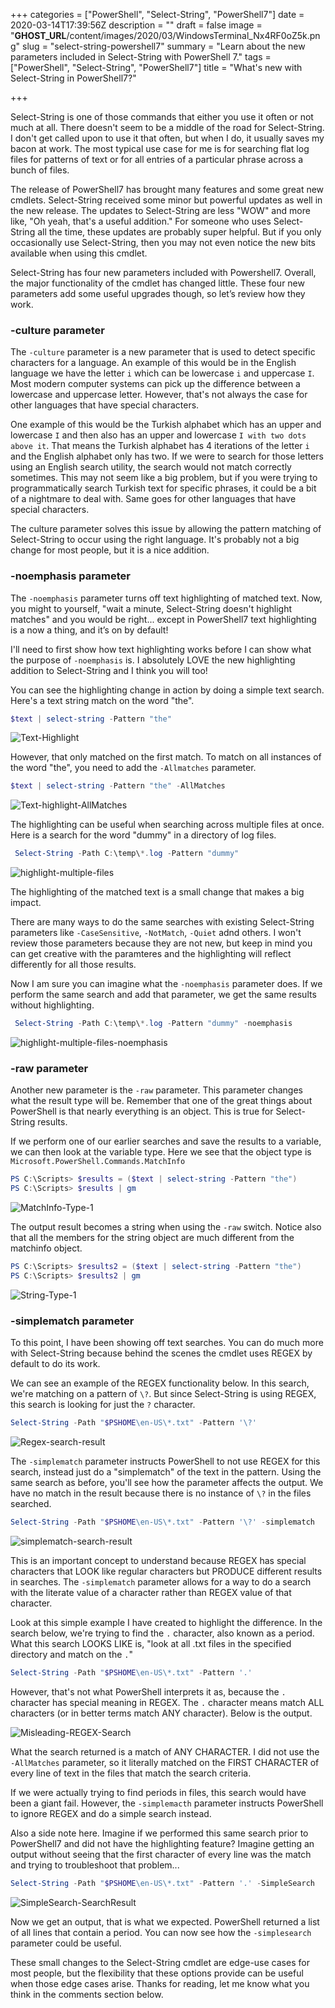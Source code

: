 +++
categories = ["PowerShell", "Select-String", "PowerShell7"]
date = 2020-03-14T17:39:56Z
description = ""
draft = false
image = "__GHOST_URL__/content/images/2020/03/WindowsTerminal_Nx4RF0oZ5k.png"
slug = "select-string-powershell7"
summary = "Learn about the new parameters included in Select-String with PowerShell 7."
tags = ["PowerShell", "Select-String", "PowerShell7"]
title = "What's new with Select-String in PowerShell7?"

+++


Select-String is one of those commands that either you use it often or not much at all. There doesn't seem to be a middle of the road for Select-String. I don't get called upon to use it that often, but when I do, it usually saves my bacon at work. The most typical use case for me is for searching flat log files for patterns of text or for all entries of a particular phrase across a bunch of files.

The release of PowerShell7 has brought many features and some great new cmdlets. Select-String received some minor but powerful updates as well in the new release. The updates to Select-String are less "WOW" and more like, "Oh yeah, that's a useful addition." For someone who uses Select-String all the time, these updates are probably super helpful. But if you only occasionally use Select-String, then you may not even notice the new bits available when using this cmdlet.

Select-String has four new parameters included with Powershell7. Overall, the major functionality of the cmdlet has changed little. These four new parameters add some useful upgrades though, so let’s review how they work.


### -culture parameter

The `-culture` parameter is a new parameter that is used to detect specific characters for a language. An example of this would be in the English language we have the letter `i` which can be lowercase `i` and uppercase `I`. Most modern computer systems can pick up the difference between a lowercase and uppercase letter. However, that's not always the case for other languages that have special characters.

One example of this would be the Turkish alphabet which has an upper and lowercase `I` and then also has an upper and lowercase `I with two dots above it`. That means the Turkish alphabet has 4 iterations of the letter `i` and the English alphabet only has two. If we were to search for those letters using an English search utility, the search would not match correctly sometimes. This may not seem like a big problem, but if you were trying to programmatically search Turkish text for specific phrases, it could be a bit of a nightmare to deal with. Same goes for other languages that have special characters.

The culture parameter solves this issue by allowing the pattern matching of Select-String to occur using the right language. It's probably not a big change for most people, but it is a nice addition.


### -noemphasis parameter

The `-noemphasis` parameter turns off text highlighting of matched text. Now, you might to yourself, "wait a minute, Select-String doesn't highlight matches" and you would be right... except in PowerShell7 text highlighting is a now a thing, and it’s on by default! 

I'll need to first show how text highlighting works before I can show what the purpose of `-noemphasis` is. I absolutely LOVE the new highlighting addition to Select-String and I think you will too!

You can see the highlighting change in action by doing a simple text search. Here's a text string match on the word "the".

```PowerShell
$text | select-string -Pattern "the"
```

![Text-Highlight](__GHOST_URL__/content/images/2020/03/Text-Highlight.png)

However, that only matched on the first match. To match on all instances of the word "the", you need to add the `-Allmatches` parameter.

```PowerShell
$text | select-string -Pattern "the" -AllMatches
```

![Text-highlight-AllMatches](__GHOST_URL__/content/images/2020/03/Text-highlight-AllMatches.png)


The highlighting can be useful when searching across multiple files at once. Here is a search for the word "dummy" in a directory of log files.

```PowerShell
 Select-String -Path C:\temp\*.log -Pattern "dummy"
 ```

![highlight-multiple-files](__GHOST_URL__/content/images/2020/03/highlight-multiple-files.png)

The highlighting of the matched text is a small change that makes a big impact.  

There are many ways to do the same searches with existing Select-String parameters like `-CaseSensitive`, `-NotMatch`, `-Quiet` adnd others. I won't review those parameters because they are not new, but keep in mind you can get creative with the paramteres and the highlighting will reflect differently for all those results.

Now I am sure you can imagine what the `-noemphasis` parameter does. If we perform the same search and add that parameter, we get the same results without highlighting.

```PowerShell
 Select-String -Path C:\temp\*.log -Pattern "dummy" -noemphasis
```

![highlight-multiple-files-noemphasis](__GHOST_URL__/content/images/2020/03/highlight-multiple-files-noemphasis.png)

### -raw parameter

Another new parameter is the `-raw` parameter. This parameter changes what the result type will be. Remember that one of the great things about PowerShell is that nearly everything is an object. This is true for Select-String results.

If we perform one of our earlier searches and save the results to a variable, we can then look at the variable type. Here we see that the object type is `Microsoft.PowerShell.Commands.MatchInfo`

```PowerShell
PS C:\Scripts> $results = ($text | select-string -Pattern "the")
PS C:\Scripts> $results | gm
```

![MatchInfo-Type-1](__GHOST_URL__/content/images/2020/03/MatchInfo-Type-1.png)

The output result becomes a string when using the `-raw` switch. Notice also that all the members for the string object are much different from the matchinfo object.

```PowerShell
PS C:\Scripts> $results2 = ($text | select-string -Pattern "the")
PS C:\Scripts> $results2 | gm
```

![String-Type-1](__GHOST_URL__/content/images/2020/03/String-Type-1.png)


### -simplematch parameter

To this point, I have been showing off text searches. You can do much more with Select-String because behind the scenes the cmdlet uses REGEX by default to do its work.

We can see an example of the REGEX functionality below. In this search, we're matching on a pattern of `\?`. But since Select-String is using REGEX, this search is looking for just the `?` character.

```PowerShell
Select-String -Path "$PSHOME\en-US\*.txt" -Pattern '\?'
```

![Regex-search-result](__GHOST_URL__/content/images/2020/03/Regex-search-result.png)

The `-simplematch` parameter instructs PowerShell to not use REGEX for this search, instead just do a "simplematch" of the text in the pattern. Using the same search as before, you'll see how the parameter affects the output. We have no match in the result because there is no instance of `\?` in the files searched.

```PowerShell
Select-String -Path "$PSHOME\en-US\*.txt" -Pattern '\?' -simplematch
```

![simplematch-search-result](__GHOST_URL__/content/images/2020/03/simplematch-search-result.png)


This is an important concept to understand because REGEX has special characters that LOOK like regular characters but PRODUCE different results in searches. The `-simplematch` parameter allows for a way to do a search with the literate value of a character rather than REGEX value of that character.

Look at this simple example I have created to highlight the difference. In the search below, we're trying to find the `.` character, also known as a period. What this search LOOKS LIKE is, "look at all .txt files in the specified directory and match on the `.`"

```PowerShell
Select-String -Path "$PSHOME\en-US\*.txt" -Pattern '.'
```

However, that's not what PowerShell interprets it as, because the `.` character has special meaning in REGEX. The `.` character means match ALL characters (or in better terms match ANY character). Below is the output.

![Misleading-REGEX-Search](__GHOST_URL__/content/images/2020/03/Misleading-REGEX-Search.png)

What the search returned is a match of ANY CHARACTER. I did not use the `-AllMatches` parameter, so it literally matched on the FIRST CHARACTER of every line of text in the files that match the search criteria.

If we were actually trying to find periods in files, this search would have been a giant fail. However, the `-simplemacth` parameter instructs PowerShell to ignore REGEX and do a simple search instead.

Also a side note here. Imagine if we performed this same search prior to PowerShell7 and did not have the highlighting feature? Imagine getting an output without seeing that the first character of every line was the match and trying to troubleshoot that problem...

```PowerShell
Select-String -Path "$PSHOME\en-US\*.txt" -Pattern '.' -SimpleSearch
```

![SimpleSearch-SearchResult](__GHOST_URL__/content/images/2020/03/SimpleSearch-SearchResult.png)


Now we get an output, that is what we expected. PowerShell returned a list of all lines that contain a period. You can now see how the `-simplesearch` parameter could be useful.

These small changes to the Select-String cmdlet are edge-use cases for most people, but the flexibility that these options provide can be useful when those edge cases arise. Thanks for reading, let me know what you think in the comments section below.



